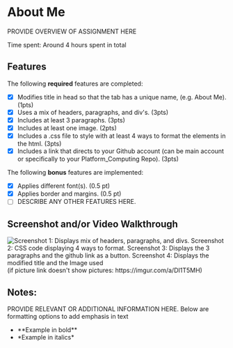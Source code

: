 # About Me

PROVIDE OVERVIEW OF ASSIGNMENT HERE

Time spent: Around 4 hours spent in total

## Features

The following **required** features are completed:

- [X] Modifies title in head so that the tab has a unique name, (e.g. About Me). (1pts)
- [X] Uses a mix of headers, paragraphs, and div's. (3pts)
- [X] Includes at least 3 paragraphs. (3pts)
- [X] Includes at least one image. (2pts)
- [X] Includes a .css file to style with at least 4 ways to format the elements in the html. (3pts)
- [X] Includes a link that directs to your Github account (can be main account or specifically to your Platform_Computing Repo). (3pts)

The following **bonus** features are implemented:

- [X] Applies different font(s). (0.5 pt)
- [X] Applies border and margins. (0.5 pt)
- [ ] DESCRIBE ANY OTHER FEATURES HERE.

## Screenshot and/or Video Walkthrough

<img src="https://imgur.com/a/DI1T5MH" title='Screenshots of website' width='' alt='Screenshot 1: Displays mix of headers, paragraphs, and divs. Screenshot 2: CSS code displaying 4 ways to format. Screenshot 3: Displays the 3 paragraphs and the github link as a button. Screenshot 4: Displays the modified title and the Image used  ' />
(if picture link doesn't show pictures: https://imgur.com/a/DI1T5MH)

## Notes:
PROVIDE RELEVANT OR ADDITIONAL INFORMATION HERE. Below are formatting options to add emphasis in text
<ul>
  <li>**Example in bold**</li>
  <li>*Example in italics*</li>
</ul>
